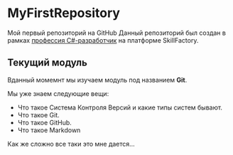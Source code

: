 # MyFirstRepository
Мой первый репозиторий на GitHub
Данный репозиторий был создан в рамках [профессия C#-разработчик](https://skillfactory.ru/csharp) на платформе SkillFactory.
## Текущий модуль
Вданный момемнт мы изучаем модуль под названием **Git**.

Мы уже знаем следующие вещи:
* Что такое Система Контроля Версий и какие типы систем бывают.
* Что такое Git.
* Что такое GitHub.
* Что такое Markdown

Как же сложно все таки это мне дается...
